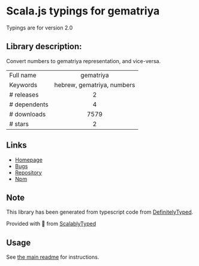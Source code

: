 
# Scala.js typings for gematriya

Typings are for version 2.0

## Library description:
Convert numbers to gematriya representation, and vice-versa.

|                    |                 |
| ------------------ | :-------------: |
| Full name          | gematriya |
| Keywords           | hebrew, gematriya, numbers |
| # releases         | 2 |
| # dependents       | 4 |
| # downloads        | 7579 |
| # stars            | 2 |

## Links
- [Homepage](https://github.com/Scimonster/js-gematriya)
- [Bugs](https://github.com/Scimonster/js-gematriya/issues)
- [Repository](https://github.com/Scimonster/js-gematriya)
- [Npm](https://www.npmjs.com/package/gematriya)
    


## Note
This library has been generated from typescript code from [DefinitelyTyped](https://definitelytyped.org).

Provided with :purple_heart: from [ScalablyTyped](https://github.com/oyvindberg/ScalablyTyped)

## Usage
See [the main readme](../../readme.md) for instructions.


